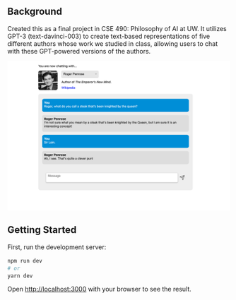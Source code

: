 ## Background
Created this as a final project in CSE 490: Philosophy of AI at UW. It utilizes GPT-3 (text-davinci-003) to create text-based representations of five different authors whose work we studied in class, allowing users to chat with these GPT-powered versions of the authors.

![main page](public/screenshot.png)

## Getting Started

First, run the development server:

```bash
npm run dev
# or
yarn dev
```

Open [http://localhost:3000](http://localhost:3000) with your browser to see the result.